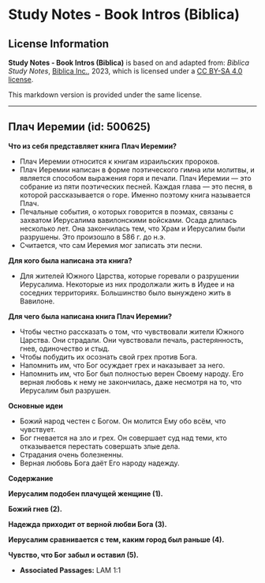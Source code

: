 # Study Notes - Book Intros (Biblica)

## License Information

**Study Notes - Book Intros (Biblica)** is based on and adapted from: _Biblica Study Notes_, [Biblica Inc.](https://www.biblica.com/), 2023, which is licensed under a [CC BY-SA 4.0 license](https://creativecommons.org/licenses/by-sa/4.0/legalcode.en).

This markdown version is provided under the same license.



--------------------------------

## Плач Иеремии (id: 500625)

**Что из себя представляет книга** **Плач Иеремии?**

* Плач Иеремии относится к книгам израильских пророков.
* Плач Иеремии написан в форме поэтического гимна или молитвы, и является способом выражения горя и печали. Плач Иеремии — это собрание из пяти поэтических песней. Каждая глава — это песня, в которой рассказывается о горе. Именно поэтому книга называется Плач.
* Печальные события, о которых говорится в поэмах, связаны с захватом Иерусалима вавилонскими войсками. Осада длилась несколько лет. Она закончилась тем, что Храм и Иерусалим были разрушены. Это произошло в 586 г. до н.э.
* Считается, что сам Иеремия мог записать эти песни.

**Для кого была написана эта книга?**

* Для жителей Южного Царства, которые горевали о разрушении Иерусалима. Некоторые из них продолжали жить в Иудее и на соседних территориях. Большинство было вынуждено жить в Вавилоне.

**Для чего была написана книга Плач Иеремии?**

* Чтобы честно рассказать о том, что чувствовали жители Южного Царства. Они страдали. Они чувствовали печаль, растерянность, гнев, одиночество и стыд.
* Чтобы побудить их осознать свой грех против Бога.
* Напомнить им, что Бог осуждает грех и наказывает за него.
* Напомнить им, что Бог был полностью верен Своему народу. Его верная любовь к нему не закончилась, даже несмотря на то, что Иерусалим был разрушен.

**Основные идеи**

* Божий народ честен с Богом. Он молится Ему обо всём, что чувствует.
* Бог гневается на зло и грех. Он совершает суд над теми, кто отказывается перестать совершать злые дела.
* Страдания очень болезненны.
* Верная любовь Бога даёт Его народу надежду.

**Содержание**

**Иерусалим подобен плачущей женщине (1\).**

**Божий гнев (2\).**

**Надежда приходит от верной любви Бога (3\).**

**Иерусалим сравнивается с тем, каким город был раньше (4\).**

**Чувство, что Бог забыл и оставил (5\).**

* **Associated Passages:** LAM 1:1

